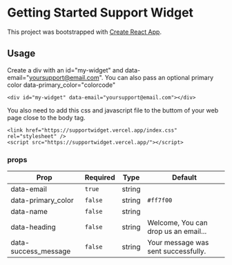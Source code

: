 # Getting Started Support Widget

This project was bootstrapped with [Create React App](https://github.com/facebook/create-react-app).

## Usage

Create a div with an id="my-widget" and data-email="yoursupport@email.com". You can also pass an optional primary color data-primary_color="colorcode"

```
<div id="my-widget" data-email="yoursupport@email.com"></div>
```

You also need to add this css and javascript file to the buttom of your web page close to the body tag.

```
<link href="https://supportwidget.vercel.app/index.css" rel="stylesheet" />
<script src="https://supportwidget.vercel.app/"></script>
```

### props

| Prop                 | Required | Type   | Default                              |
| -------------------- | -------- | ------ | ------------------------------------ |
| data-email           | `true`   | string |                                      |
| data-primary_color   | `false`  | string | `#ff7f00`                            |
| data-name            | `false`  | string |                                      |
| data-heading         | `false`  | string | Welcome, You can drop us an email... |
| data-success_message | `false`  | string | Your message was sent successfully.  |
